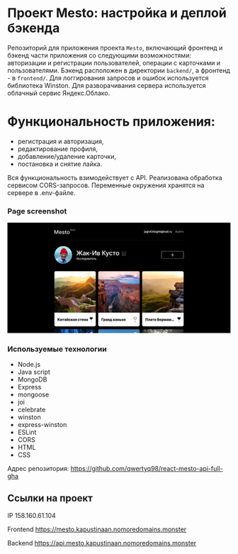 
# Проект Mesto: настройка и деплой бэкенда

Репозиторий для приложения проекта `Mesto`, включающий фронтенд и бэкенд части приложения со следующими возможностями: авторизации и регистрации пользователей, операции с карточками и пользователями. Бэкенд расположен в директории `backend/`, а фронтенд - в `frontend/`. 
Для логгирования запросов и ошибок используется библиотека Winston. Для разворачивания сервера используется облачный сервис Яндекс.Облако.

# Функциональность приложения:

- регистрация и авторизация,
- редактирование профиля,
- добавление/удаление карточки,
- постановка и снятие лайка.

Вся функциональность взимодействует с API. Реализована обработка сервисом CORS-запросов. Переменные окружения хранятся на сервере в .env-файле.

### Page screenshot

![Desktop screenshot](https://github.com/qwertyq98/react-mesto-api-full-gha/blob/main/page%20screenshot/page_screenshot.JPG)

### Используемые технологии

- Node.js
- Java script
- MongoDB
- Express
- mongoose
- joi
- celebrate
- winston
- express-winston
- ESLint
- CORS
- HTML
- CSS

Адрес репозитория: https://github.com/qwertyq98/react-mesto-api-full-gha

## Ссылки на проект

IP 158.160.61.104

Frontend https://mesto.kapustinaan.nomoredomains.monster

Backend https://api.mesto.kapustinaan.nomoredomains.monster
